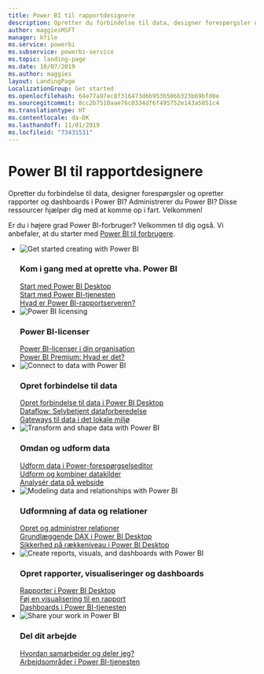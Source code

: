 ```yaml
---
title: Power BI til rapportdesignere
description: Opretter du forbindelse til data, designer forespørgsler og opretter rapporter og dashboards i Power BI? Er du Power BI-administrator?
author: maggiesMSFT
manager: kfile
ms.service: powerbi
ms.subservice: powerbi-service
ms.topic: landing-page
ms.date: 10/07/2019
ms.author: maggies
layout: LandingPage
LocalizationGroup: Get started
ms.openlocfilehash: 64e77a97ec8f316473d6b953b506b323b69bfd0e
ms.sourcegitcommit: 8cc2b7510aae76c0334df6f495752e143a5851c4
ms.translationtype: HT
ms.contentlocale: da-DK
ms.lasthandoff: 11/01/2019
ms.locfileid: "73431531"
---
```

# <a name="power-bi-for-report-designers"></a>Power BI til rapportdesignere

Opretter du forbindelse til data, designer forespørgsler og opretter rapporter og dashboards i Power BI? Administrerer du Power BI? Disse ressourcer hjælper dig med at komme op i fart. Velkommen!

Er du i højere grad Power BI-forbruger? Velkommen til dig også. Vi anbefaler, at du starter med [Power BI til forbrugere](consumer/power-bi-consumer-landing.md).

<ul class="panelContent cardsF"> 
            <li> 
                  <div class="cardSize"> 
                        <div class="cardPadding"> 
                              <div class="card"> 
                                    <div class="cardImageOuter">
                                          <div class="cardImage">
                                                <img alt="Get started creating with Power BI" src="media/power-bi-creator-landing/power-bi-designer-get-started.svg" data-linktype="relative-path">
                                          </div>
                                    </div>
                                    <div class="cardText"> 
                                          <h3>Kom i gang med at oprette vha. Power BI</h3> 
                                          <p></p>
                                               <a href="desktop-what-is-desktop.md">Start med Power BI Desktop</a><br/> 
                                               <a href="fundamentals/power-bi-overview.md">Start med Power BI-tjenesten</a><br/> 
                                               <a href="report-server/get-started.md">Hvad er Power BI-rapportserveren?</a>
                                    </div> 
                              </div> 
                        </div> 
                  </div> 
            </li>
            <li> 
                  <div class="cardSize"> 
                        <div class="cardPadding"> 
                              <div class="card"> 
                                    <div class="cardImageOuter">
                                          <div class="cardImage">
                                                <img alt="Power BI licensing" src="media/power-bi-creator-landing/power-bi-designer-licensing.svg" data-linktype="relative-path">
                                          </div>
                                    </div>
                                    <div class="cardText"> 
                                          <h3>Power BI-licenser</h3> 
                                          <p></p>
                                                <a href="service-admin-licensing-organization.md">Power BI-licenser i din organisation</a><br/> 
                                                <a href="service-premium-what-is.md">Power BI Premium: Hvad er det?</a> 
                                    </div> 
                              </div> 
                        </div> 
                  </div> 
            </li>
            <li> 
                  <div class="cardSize"> 
                        <div class="cardPadding"> 
                              <div class="card"> 
                                    <div class="cardImageOuter">
                                          <div class="cardImage">
                                                <img alt="Connect to data with Power BI" src="media/power-bi-creator-landing/power-bi-designer-connect-data.svg" data-linktype="relative-path">
                                          </div>
                                    </div>
                                    <div class="cardText"> 
                                          <h3>Opret forbindelse til data</h3> 
                                          <p></p>
                                                <a href="desktop-quickstart-connect-to-data.md">Opret forbindelse til data i Power BI Desktop</a><br/> 
                                                <a href="service-dataflows-overview.md">Dataflow: Selvbetjent dataforberedelse</a><br/> 
                                                <a href="service-gateway-onprem.md">Gateways til data i det lokale miljø</a>
                                    </div> 
                              </div> 
                        </div> 
                  </div> 
            </li>
            <li> 
                  <div class="cardSize"> 
                        <div class="cardPadding"> 
                              <div class="card"> 
                                    <div class="cardImageOuter">
                                          <div class="cardImage">
                                                <img alt="Transform and shape data with Power BI" src="media/power-bi-creator-landing/power-bi-designer-transform-shape-data.svg" data-linktype="relative-path">
                                          </div>
                                    </div>
                                    <div class="cardText"> 
                                          <h3>Omdan og udform data</h3> 
                                          <p></p>
                                                <a href="desktop-common-query-tasks.md">Udform data i Power-forespørgselseditor</a><br/> 
                                                <a href="desktop-shape-and-combine-data.md">Udform og kombiner datakilder</a><br/> 
                                                <a href="desktop-tutorial-importing-and-analyzing-data-from-a-web-page.md">Analysér data på webside</a>
                                    </div> 
                              </div> 
                        </div> 
                  </div> 
            </li>
            <li> 
                  <div class="cardSize"> 
                        <div class="cardPadding"> 
                              <div class="card"> 
                                    <div class="cardImageOuter">
                                          <div class="cardImage">
                                                <img alt="Modeling data and relationships with Power BI" src="media/power-bi-creator-landing/power-bi-designer-modeling-data-relationships.svg" data-linktype="relative-path">
                                          </div>
                                    </div>
                                    <div class="cardText"> 
                                          <h3>Udformning af data og relationer</h3> 
                                          <p></p>
                                                <a href="desktop-create-and-manage-relationships.md">Opret og administrer relationer</a><br/>
                                                <a href="desktop-quickstart-learn-dax-basics.md">Grundlæggende DAX i Power BI Desktop</a><br/> 
                                                <a href="service-admin-rls.md">Sikkerhed på rækkeniveau i Power BI Desktop</a> 
                                    </div> 
                              </div> 
                        </div> 
                  </div> 
            </li>
            <li> 
                  <div class="cardSize"> 
                        <div class="cardPadding"> 
                              <div class="card"> 
                                    <div class="cardImageOuter">
                                          <div class="cardImage">
                                                <img alt="Create reports, visuals, and dashboards with Power BI" src="media/power-bi-creator-landing/power-bi-designer-create-reports-visuals-dashboards.svg" data-linktype="relative-path">
                                          </div>
                                    </div>
                                    <div class="cardText"> 
                                          <h3>Opret rapporter, visualiseringer og dashboards</h3> 
                                          <p></p>
                                                <a href="desktop-report-view.md">Rapporter i Power BI Desktop</a><br/> 
                                                <a href="power-bi-report-add-visualizations-i.md">Føj en visualisering til en rapport</a><br/> 
                                                <a href="service-dashboard-create.md">Dashboards i Power BI-tjenesten</a>
                                    </div> 
                              </div> 
                        </div> 
                  </div> 
            </li>
            <li> 
                  <div class="cardSize"> 
                        <div class="cardPadding"> 
                              <div class="card"> 
                                    <div class="cardImageOuter">
                                          <div class="cardImage">
                                                <img alt="Share your work in Power BI" src="media/power-bi-creator-landing/power-bi-designer-share-work.svg" data-linktype="relative-path">
                                          </div>
                                    </div>
                                    <div class="cardText"> 
                                          <h3>Del dit arbejde</h3> 
                                          <p></p>
                                                <a href="service-how-to-collaborate-distribute-dashboards-reports.md">Hvordan samarbejder og deler jeg?</a><br/>
                                                <a href="service-create-workspaces.md">Arbejdsområder i Power BI-tjenesten</a> 
                                    </div> 
                              </div> 
                        </div> 
                  </div> 
            </li>
</ul>



